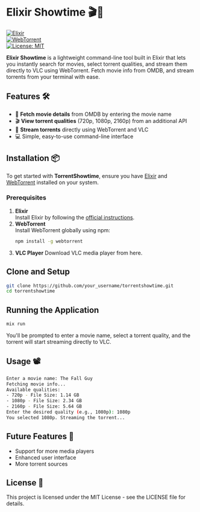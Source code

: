 # Elixir Showtime 🎬🚀  

[![Elixir](https://img.shields.io/badge/Made%20with-Elixir-4B275F.svg?style=for-the-badge&logo=elixir)](https://elixir-lang.org)  
[![WebTorrent](https://img.shields.io/badge/Powered%20by-WebTorrent-DD4B39?style=for-the-badge&logo=webtorrent)](https://webtorrent.io/)  
[![License: MIT](https://img.shields.io/badge/License-MIT-blue.svg?style=for-the-badge)](https://opensource.org/licenses/MIT)  

**Elixir Showtime** is a lightweight command-line tool built in Elixir that lets you instantly search for movies, select torrent qualities, and stream them directly to VLC using WebTorrent. Fetch movie info from OMDB, and stream torrents from your terminal with ease.  

## Features 🛠️  
- 🎥 **Fetch movie details** from OMDB by entering the movie name  
- 🎬 **View torrent qualities** (720p, 1080p, 2160p) from an additional API 
- 🔗 **Stream torrents** directly using WebTorrent and VLC  
- 💻 Simple, easy-to-use command-line interface  

## Installation 📦  
To get started with **TorrentShowtime**, ensure you have [Elixir](https://elixir-lang.org/install.html) and [WebTorrent](https://webtorrent.io/) installed on your system.

### Prerequisites  
1. **Elixir**  
   Install Elixir by following the [official instructions](https://elixir-lang.org/install.html).  
2. **WebTorrent**  
   Install WebTorrent globally using npm:  
   ```bash
   npm install -g webtorrent
3. **VLC Player**
   Download VLC media player from here.

## Clone and Setup
```bash
git clone https://github.com/your_username/torrentshowtime.git
cd torrentshowtime
```

## Running the Application
```bash
mix run
```

You'll be prompted to enter a movie name, select a torrent quality, and the torrent will start streaming directly to VLC.

## Usage 📽️

```bash
Enter a movie name: The Fall Guy
Fetching movie info...
Available qualities:
- 720p - File Size: 1.14 GB
- 1080p - File Size: 2.34 GB
- 2160p - File Size: 5.64 GB
Enter the desired quality (e.g., 1080p): 1080p
You selected 1080p. Streaming the torrent...
```

## Future Features 🔮

- Support for more media players
- Enhanced user interface
- More torrent sources
  
## License 📝
This project is licensed under the MIT License - see the LICENSE file for details.